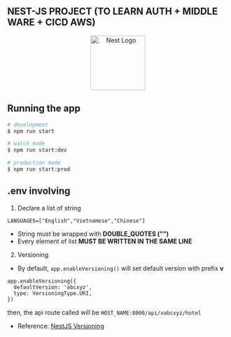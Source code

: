 ## NEST-JS PROJECT (TO LEARN AUTH + MIDDLE WARE + CICD AWS)

<p align="center">
  <img src="https://nestjs.com/img/logo-small.svg" width="125" alt="Nest Logo" />
</p>


## Running the app
```bash
# development
$ npm run start

# watch mode
$ npm run start:dev

# production mode
$ npm run start:prod
```

## .env involving
1. Declare a list of string
```
LANGUAGES=["English","Vietnamese","Chinese"]
```
- String must be wrapped with **DOUBLE_QUOTES ("")**
- Every element of list **MUST BE WRITTEN IN THE SAME LINE**

2. Versioning
- By default, ```app.enableVersioning()``` will set default version with prefix **v**
```
app.enableVersioning({
  defaultVersion: 'abcxyz',
  type: VersioningType.URI,
})
```
then, the api route called will be ```HOST_NAME:8000/api/vabcxyz/hotel```
- Reference: [NestJS Versioning](https://docs.nestjs.com/techniques/versioning)